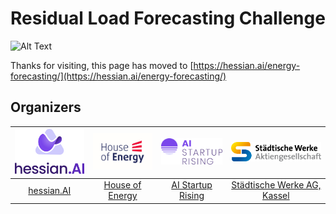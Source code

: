 # Residual Load Forecasting Challenge

![Alt Text](imgs/solar.gif)

Thanks for visiting, this page has moved to [https://hessian.ai/energy-forecasting/](https://hessian.ai/energy-forecasting/)

## Organizers

| <img src="imgs/hessian_ai.png" alt="isolated" width="200"/>   | <img src="imgs/hoe.jpg" alt="isolated" width="200"/>   | <img src="imgs/aisr.png" alt="isolated" width="200"/>   | <img src="imgs/STW_AG_4c.jpg" alt="isolated" width="300"/>   |
|:-------------:|:-------------:|:-------------:|:-------------:|
| [hessian.AI](https://hessian.ai/)| [House of Energy](https://www.house-of-energy.org/) | [AI Startup Rising](https://hessian.ai/entrepreneurship/)| [Städtische Werke AG, Kassel](https://www.sw-kassel.de/privatkunden/startseite/)|

